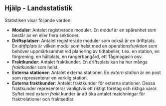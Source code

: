 ﻿## Hjälp - Landsstatistik
Statistiken visar följande värden:
- **Moduler**: Antalet registrerade moduler.
En *modul* är en spårenhet som består av en eller flera sektioner.
- **Driftsplatser**: Antalet registrerade moduler som också är en driftplats.
En *driftplats* är vilken modul som helst med en operationsfunktion som behöver uppmärksamhet vid planering av tidtabeller,
t.ex. en station, en förgrening, en hållplats, en rangerbangård, ett Tågmagasin osv.
- **Fraktkunder**: Antalet fraktkunder. En driftsplats kan ha hur många *fraktkunder* som helst.
- **Externa stationer**: Antalet externa stationer.
En *extern station* är en post som representerar en verklig station.
- **Externa fraktkunder**: Antalet fraktkunder för externa stationer.
Dessa fraktkunder representerar vanligtvis ett riktigt företag och riktiga varor.
Syftet med *extern frakt* kunder är att öka antalet matchningar för fraktrelationer och fraktsedlar.